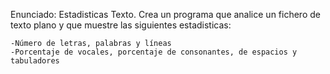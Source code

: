 Enunciado:
    Estadisticas Texto. Crea un programa que analice un fichero de texto plano y que muestre las siguientes estadisticas:

    -Número de letras, palabras y líneas
    -Porcentaje de vocales, porcentaje de consonantes, de espacios y tabuladores
    
